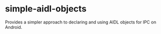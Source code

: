 simple-aidl-objects
===================

Provides a simpler approach to declaring and using AIDL objects for IPC on Android.